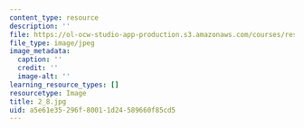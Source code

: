 ```yaml
---
content_type: resource
description: ''
file: https://ol-ocw-studio-app-production.s3.amazonaws.com/courses/res-18-006-calculus-revisited-single-variable-calculus-fall-2010/a5e61e35296f80011d24589660f85cd5_2_8.jpg
file_type: image/jpeg
image_metadata:
  caption: ''
  credit: ''
  image-alt: ''
learning_resource_types: []
resourcetype: Image
title: 2_8.jpg
uid: a5e61e35-296f-8001-1d24-589660f85cd5
---
```

